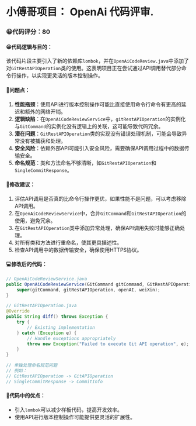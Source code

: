 # 小傅哥项目： OpenAi 代码评审.

### 😀代码评分：80
#### 😀代码逻辑与目的：
该代码片段主要引入了新的依赖库`lombok`，并在`OpenAiCodeReview.java`中添加了对`GitRestAPIOperation`类的使用。这表明项目正在尝试通过API调用替代部分命令行操作，以实现更灵活的版本控制操作。

#### 🤔问题点：
1. **性能瓶颈**：使用API进行版本控制操作可能比直接使用命令行命令有更高的延迟和额外的网络开销。
2. **逻辑缺陷**：在`OpenAiCodeReviewService`中，`gitRestAPIOperation`的实例化与`GitCommand`的实例化没有逻辑上的关联，这可能导致代码冗余。
3. **潜在问题**：`GitRestAPIOperation`类的实现没有错误处理机制，可能会导致异常没有被捕获和处理。
4. **安全风险**：依赖外部API可能引入安全风险，需要确保API调用过程中的数据传输安全。
5. **命名规范**：类和方法命名不够清晰，如`GitRestAPIOperation`和`SingleCommitResponse`。

#### 🎯修改建议：
1. 评估API调用是否真的比命令行操作更优，如果性能不是问题，可以考虑移除API调用。
2. 在`OpenAiCodeReviewService`中，合并`GitCommand`和`GitRestAPIOperation`的使用，避免冗余。
3. 在`GitRestAPIOperation`类中添加异常处理，确保API调用失败时能够正确处理。
4. 对所有类和方法进行重命名，使其更具描述性。
5. 检查API调用中的数据传输安全，确保使用HTTPS协议。

#### 💻修改后的代码：
```java
// OpenAiCodeReviewService.java
public OpenAiCodeReviewService(GitCommand gitCommand, GitRestAPIOperation gitRestAPIOperation, IOpenAI openAI, WeiXin weiXin) {
    super(gitCommand, gitRestAPIOperation, openAI, weiXin);
}

// GitRestAPIOperation.java
@Override
public String diff() throws Exception {
    try {
        // Existing implementation
    } catch (Exception e) {
        // Handle exceptions appropriately
        throw new Exception("Failed to execute Git API operation", e);
    }
}

// 单独处理命名规范问题
// 例如：
// GitRestAPIOperation -> GitAPIOperation
// SingleCommitResponse -> CommitInfo
```

#### 🎯代码中的优点：
- 引入`lombok`可以减少样板代码，提高开发效率。
- 使用API进行版本控制操作可能提供更灵活的扩展性。